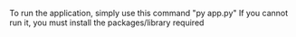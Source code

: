 To run the application, simply use this command "py app.py"
If you cannot run it, you must install the packages/library required

